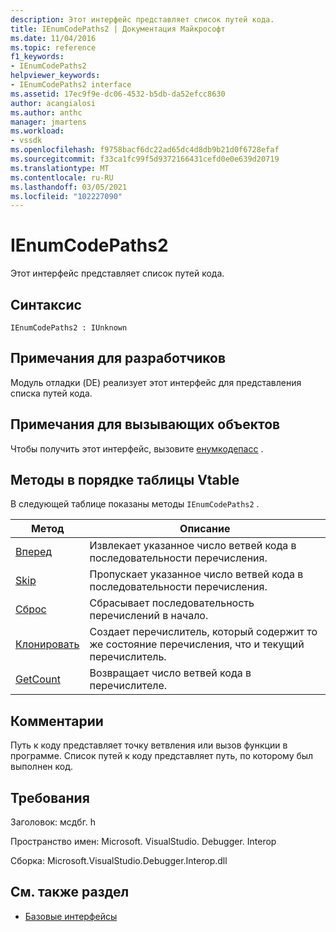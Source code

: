 ```yaml
---
description: Этот интерфейс представляет список путей кода.
title: IEnumCodePaths2 | Документация Майкрософт
ms.date: 11/04/2016
ms.topic: reference
f1_keywords:
- IEnumCodePaths2
helpviewer_keywords:
- IEnumCodePaths2 interface
ms.assetid: 17ec9f9e-dc06-4532-b5db-da52efcc8630
author: acangialosi
ms.author: anthc
manager: jmartens
ms.workload:
- vssdk
ms.openlocfilehash: f9758bacf6dc22ad65dc4d8db9b21d0f6728efaf
ms.sourcegitcommit: f33ca1fc99f5d9372166431cefd0e0e639d20719
ms.translationtype: MT
ms.contentlocale: ru-RU
ms.lasthandoff: 03/05/2021
ms.locfileid: "102227090"
---
```

# <a name="ienumcodepaths2"></a>IEnumCodePaths2
Этот интерфейс представляет список путей кода.

## <a name="syntax"></a>Синтаксис

```
IEnumCodePaths2 : IUnknown
```

## <a name="notes-for-implementers"></a>Примечания для разработчиков
 Модуль отладки (DE) реализует этот интерфейс для представления списка путей кода.

## <a name="notes-for-callers"></a>Примечания для вызывающих объектов
 Чтобы получить этот интерфейс, вызовите [енумкодепасс](../../../extensibility/debugger/reference/idebugprogram2-enumcodepaths.md) .

## <a name="methods-in-vtable-order"></a>Методы в порядке таблицы Vtable
 В следующей таблице показаны методы `IEnumCodePaths2` .

|Метод|Описание|
|------------|-----------------|
|[Вперед](../../../extensibility/debugger/reference/ienumcodepaths2-next.md)|Извлекает указанное число ветвей кода в последовательности перечисления.|
|[Skip](../../../extensibility/debugger/reference/ienumcodepaths2-skip.md)|Пропускает указанное число ветвей кода в последовательности перечисления.|
|[Сброс](../../../extensibility/debugger/reference/ienumcodepaths2-reset.md)|Сбрасывает последовательность перечислений в начало.|
|[Клонировать](../../../extensibility/debugger/reference/ienumcodepaths2-clone.md)|Создает перечислитель, который содержит то же состояние перечисления, что и текущий перечислитель.|
|[GetCount](../../../extensibility/debugger/reference/ienumcodepaths2-getcount.md)|Возвращает число ветвей кода в перечислителе.|

## <a name="remarks"></a>Комментарии
 Путь к коду представляет точку ветвления или вызов функции в программе. Список путей к коду представляет путь, по которому был выполнен код.

## <a name="requirements"></a>Требования
 Заголовок: мсдбг. h

 Пространство имен: Microsoft. VisualStudio. Debugger. Interop

 Сборка: Microsoft.VisualStudio.Debugger.Interop.dll

## <a name="see-also"></a>См. также раздел
- [Базовые интерфейсы](../../../extensibility/debugger/reference/core-interfaces.md)
